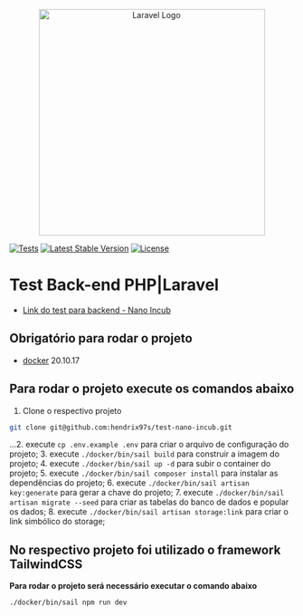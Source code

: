 <p align="center"><a href="https://laravel.com" target="_blank"><img src="https://raw.githubusercontent.com/laravel/art/master/logo-lockup/5%20SVG/2%20CMYK/1%20Full%20Color/laravel-logolockup-cmyk-red.svg" width="400" alt="Laravel Logo"></a></p>

<p align="center">

<a href="#"><img src="https://github.com/hendrix97s/test-nano-incub/actions/workflows/actions.yml/badge.svg" alt="Tests"></a>
<a href="https://packagist.org/packages/laravel/framework"><img src="https://img.shields.io/packagist/v/laravel/framework" alt="Latest Stable Version"></a>
<a href="https://packagist.org/packages/laravel/framework"><img src="https://img.shields.io/packagist/l/laravel/framework" alt="License"></a>
</p>

# Test Back-end PHP|Laravel

- [Link do test para backend - Nano Incub](https://github.com/nanoincub/teste-recrutamento-backend) 

## Obrigatório para rodar o projeto

- [docker](https://docs.docker.com/get-docker/) 20.10.17


## Para rodar o projeto execute os comandos abaixo

1. Clone o respectivo projeto

``` bash
git clone git@github.com:hendrix97s/test-nano-incub.git
```

...2. execute `cp .env.example .env` para criar o arquivo de configuração do projeto;
3. execute `./docker/bin/sail build` para construir a imagem do projeto;
4. execute `./docker/bin/sail up -d` para subir o container do projeto;
5. execute `./docker/bin/sail composer install` para instalar as dependências do projeto;
6. execute `./docker/bin/sail artisan key:generate` para gerar a chave do projeto;
7. execute `./docker/bin/sail artisan migrate --seed` para criar as tabelas do banco de dados e popular os dados;
8. execute `./docker/bin/sail artisan storage:link` para criar o link simbólico do storage;

## No respectivo projeto foi utilizado o framework TailwindCSS

**Para rodar o projeto será necessário executar o comando abaixo**

``` bash
./docker/bin/sail npm run dev

```
